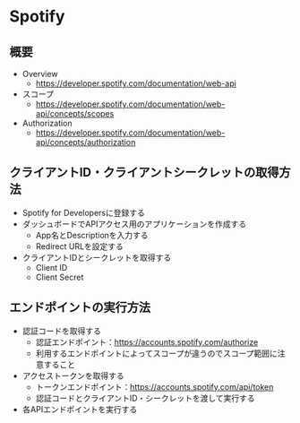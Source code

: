 # Spotify

## 概要

- Overview
  - https://developer.spotify.com/documentation/web-api
- スコープ
  - https://developer.spotify.com/documentation/web-api/concepts/scopes
- Authorization
  - https://developer.spotify.com/documentation/web-api/concepts/authorization


## クライアントID・クライアントシークレットの取得方法
- Spotify for Developersに登録する
- ダッシュボードでAPIアクセス用のアプリケーションを作成する
  - App名とDescriptionを入力する
  - Redirect URLを設定する
- クライアントIDとシークレットを取得する
  - Client ID
  - Client Secret

## エンドポイントの実行方法
- 認証コードを取得する
  - 認証エンドポイント：https://accounts.spotify.com/authorize
  - 利用するエンドポイントによってスコープが違うのでスコープ範囲に注意すること
- アクセストークンを取得する
  - トークンエンドポイント：https://accounts.spotify.com/api/token
  - 認証コードとクライアントID・シークレットを渡して実行する
- 各APIエンドポイントを実行する

